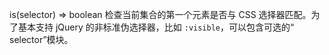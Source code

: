 is(selector)  ⇒ boolean
检查当前集合的第一个元素是否与 CSS 选择器匹配。为了基本支持 jQuery 的非标准伪选择器，比如 `:visible`，可以包含可选的“ selector”模块。